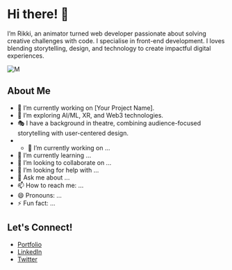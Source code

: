 # Hi there! 👋

I’m Rikki, an animator turned web developer passionate about solving creative challenges with code. I specialise in front-end development. I loves blending storytelling, design, and technology to create impactful digital experiences.

![M](https://github.com/user-attachments/assets/41ec17a8-95f6-4359-8fee-2fc81d943287)

## About Me
- 🔭 I’m currently working on [Your Project Name].
- 🌱 I’m exploring AI/ML, XR, and Web3 technologies.
- 🎭 I have a background in theatre, combining audience-focused storytelling with user-centered design.
- - 🔭 I’m currently working on ...
- 🌱 I’m currently learning ...
- 👯 I’m looking to collaborate on ...
- 🤔 I’m looking for help with ...
- 💬 Ask me about ...
- 📫 How to reach me: ...
- 😄 Pronouns: ...
- ⚡ Fun fact: ...

## Let's Connect!
- [Portfolio](https://your-portfolio-link.com)
- [LinkedIn](https://linkedin.com/in/your-profile)
- [Twitter](https://twitter.com/your-handle)
